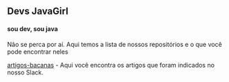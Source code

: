 ## Devs JavaGirl
#### sou dev, sou java

Não se perca por aí. Aqui temos a lista de nossos repositórios e o que você pode encontrar neles


[artigos-bacanas](https://github.com/devs-javagirl/artigos-bacanas) - Aqui você encontra os artigos que foram indicados no nosso Slack. 
